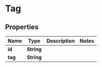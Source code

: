 
# Tag

## Properties
Name | Type | Description | Notes
------------ | ------------- | ------------- | -------------
**id** | **String** |  | 
**tag** | **String** |  | 



